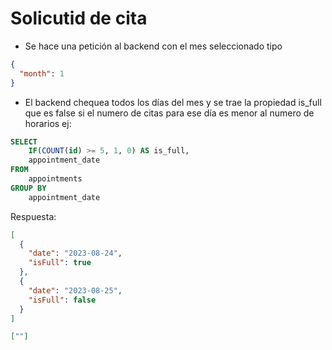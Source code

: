 # Solicutid de cita

- Se hace una petición al backend con el mes seleccionado tipo

```json
{
  "month": 1
}
```

- El backend chequea todos los días del mes y se trae la propiedad is_full que es false si el numero de citas para ese día es menor al numero de horarios ej:

```sql
SELECT
    IF(COUNT(id) >= 5, 1, 0) AS is_full,
    appointment_date
FROM
    appointments
GROUP BY
    appointment_date
```

Respuesta:

```json
[
  {
    "date": "2023-08-24",
    "isFull": true
  },
  {
    "date": "2023-08-25",
    "isFull": false
  }
]
```

```json
[""]
```
